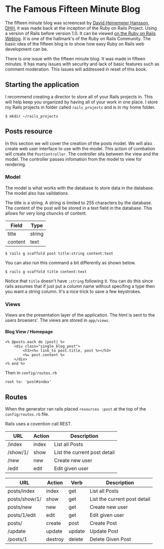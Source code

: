 # The Famous Fifteen Minute Blog
The fifteen minute blog was screencast by [David Heinemeier Hansson](http://david.heinemeierhansson.com/), [DHH](https://github.com/dhh), it was made back at the inception of the Ruby on Rails Project. Using a version of Rails before version 1.0. It can be viewed [on the Ruby on Rails Weblog](http://weblog.rubyonrails.org/2008/11/27/new-15-minute-blog-video-on-rails-2-2/). It is one of the hallmark's of the Ruby on Rails Community. The basic idea of the fifteen blog is to show how easy Ruby on Rails web development can be.

There is one issue with the fifteen minute blog. It was made in fifteen minutes. It has many issues with security and lack of basic features such as comment moderation. This issues will addressed in reset of this book.

## Starting the application
I recommend creating a director to store all of your Rails projects in. This will help keep you organized by having all of your work in one place. I store my Rails projects in folder called `rails_projects` and is in my home folder.

    $ mkdir ~/rails_projects 

## Posts resource
In this section we will cover the creation of the posts model. We will also create web user interface to use with the model. This action of combation will create the `PostController`. The controller sits between the view and the model. The controller passes infomation from the model to view for rendering.


### Model
The model is what works with the database to store data in the database. The model also has vaildations.

The title is a string. A string is limited to 255 characters by the database. The content of the post will be stored in a text field in the database. This allows for very long chuncks of content. 


| Field    | Type       |
|----------|------------|
| title    | string     |
| content  | text       |


	$ rails g scaffold post title:string content:text

You can also run this command a bit differently as shown below.

	$ rails g scaffold title content:text

Notice that `title` doesn't have `:string` following it. You can do this since rails assumes that if just put a column name without specifing a type then you want a string column. It's a nice trick to save a few keystrokes. 

### Views
Views are the presentation layer of the application. The html is sent to the users browsers'. The views are stored in `app/views`. 

#### Blog View / Homepage
	<% @posts.each do |post| %>
		<div class="single_blog_post">
			<h3><%= link_to post.title, post %></h3>
			<%= post.content %>
		</div>
	<% end %>
	
Then in `config/routes.rb`

	root to: 'post#index'

## Routes
When the generator ran rails placed `resources :post` at the top of the `config/routes.rb` file.

Rails uses a covention call REST.

| URL 	   | Action | Description    		           |
|----------|--------|--------------------------------|
| /index   | index  | List all Posts 			       | 
| /show/1/ | show   | List the current post detail   |
| /new     | new    | Create new user                |
| /edit    | edit   | Edit given user                |




| URL 	   		| Action  | Verb      | Description    		 	    |
|---------------|---------|-----------|-----------------------------|
| posts/index   | index   | get       | List all Posts 		 	    | 
| posts/show/1/ | show    | get       | List the current post detail|
| posts/new     | new     | get       | Create new user             |
| posts/1/edit  | edit    | get       | Edit given user             |
| posts/  		| create  | post      | Create Post 				|
| /update       | update  | update    | Update Post                 |
| /posts/1      | destroy | delete    | Delete Given Post           |  











